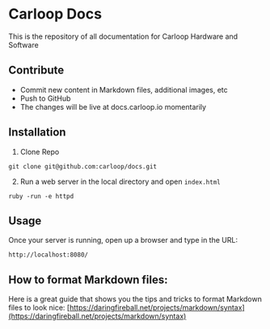 # Carloop Docs
This is the repository of all documentation for Carloop Hardware and Software

## Contribute

- Commit new content in Markdown files, additional images, etc
- Push to GitHub
- The changes will be live at docs.carloop.io momentarily

## Installation

1.  Clone Repo
```
git clone git@github.com:carloop/docs.git
```

2.  Run a web server in the local directory and open `index.html`
```
ruby -run -e httpd
```
## Usage

Once your server is running, open up a browser and type in the URL:
```
http://localhost:8080/
```

## How to format Markdown files:
Here is a great guide that shows you the tips and tricks to format Markdown files to look nice:
[https://daringfireball.net/projects/markdown/syntax](https://daringfireball.net/projects/markdown/syntax)